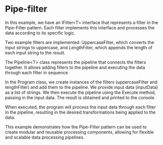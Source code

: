# Pipe-filter

In this example, we have an IFilter\<T> interface that represents a filter in the Pipe-Filter pattern. Each filter implements this interface and processes the data according to its specific logic.

Two example filters are implemented: UppercaseFilter, which converts the input strings to uppercase, and LengthFilter, which appends the length of each input string to the result.

The Pipeline\<T> class represents the pipeline that connects the filters together. It allows adding filters to the pipeline and executing the data through each filter in sequence.

In the Program class, we create instances of the filters (uppercaseFilter and lengthFilter) and add them to the pipeline. We provide input data (inputData) as a list of strings. We then execute the pipeline using the Execute method, passing in the input data. The result is obtained and printed to the console.

When executed, the program will process the input data through each filter in the pipeline, resulting in the desired transformations being applied to the data.

This example demonstrates how the Pipe-Filter pattern can be used to create modular and reusable processing components, allowing for flexible and scalable data processing pipelines.